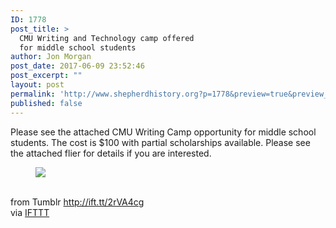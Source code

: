 ```yaml
---
ID: 1778
post_title: >
  CMU Writing and Technology camp offered
  for middle school students
author: Jon Morgan
post_date: 2017-06-09 23:52:46
post_excerpt: ""
layout: post
permalink: 'http://www.shepherdhistory.org?p=1778&preview=true&preview_id=1778'
published: false
---
```

<p>

Please see the attached CMU Writing Camp opportunity for middle school students. The cost is $100 with partial scholarships available. Please see the attached flier for details if you are interested.<br/></p><figure class="tmblr-full" data-orig-height="960" data-orig-width="742"><img src="http://ift.tt/2raW3Pl" data-orig-height="960" data-orig-width="742"/></figure><br>
from Tumblr http://ift.tt/2rVA4cg<br>
via <a href="http://ift.tt/1c4nCfM">IFTTT</a>